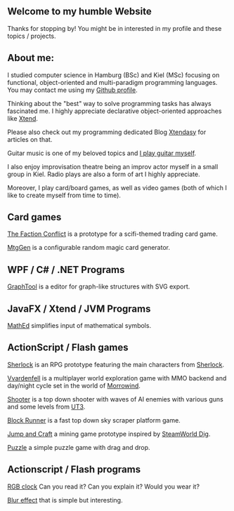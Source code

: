 ## Welcome to my humble Website
Thanks for stopping by! You might be in interested in my profile and these topics / projects.

## About me:

I studied computer science in Hamburg (BSc) and Kiel (MSc) focusing on functional, object-oriented and multi-paradigm programming languages. You may contact me using my [Github profile](https://github.com/broxp).

Thinking about the "best" way to solve programming tasks has always fascinated me. I highly appreciate declarative object-oriented approaches like [Xtend](http://www.eclipse.org/xtend).

Please also check out my programming dedicated Blog [Xtendasy](http://xtendasy.tumblr.com) for articles on that.

Guitar music is one of my beloved topics and [I play guitar myself](https://soundcloud.com/broxp).

I also enjoy improvisation theatre being an improv actor myself in a small group in Kiel. Radio plays are also a form of art I highly appreciate.

Moreover, I play card/board games, as well as video games (both of which I like to create myself from time to time).

## Card games

[The Faction Conflict](factions.md) is a prototype for a scifi-themed trading card game.

[MtgGen](mtggen.md) is a configurable random magic card generator.

## WPF / C# / .NET Programs

[GraphTool](graphtool.md) is a editor for graph-like structures with SVG export.

## JavaFX / Xtend / JVM Programs

[MathEd](mathed.md) simplifies input of mathematical symbols.

## ActionScript / Flash games

[Sherlock](https://broxp.lima-city.de/flash/rpg) is an RPG prototype featuring the main characters from [Sherlock](https://en.wikipedia.org/wiki/Sherlock_(TV_series)).

[Vvardenfell](https://broxp.lima-city.de/flash/tes) is a multiplayer world exploration game with MMO backend and day/night cycle set in the world of [Morrowind](https://en.wikipedia.org/wiki/The_Elder_Scrolls_III:_Morrowind).

[Shooter](https://broxp.lima-city.de/flash/shooter) is a top down shooter with waves of AI enemies with various guns and some levels from [UT3](https://en.wikipedia.org/wiki/Unreal_Tournament_3).

[Block Runner](https://broxp.lima-city.de/flash/block-runner) is a fast top down sky scraper platform game.

[Jump and Craft](https://broxp.lima-city.de/flash/craft) a mining game prototype inspired by [SteamWorld Dig](https://en.wikipedia.org/wiki/SteamWorld_Dig).

[Puzzle](https://broxp.lima-city.de/flash/inuyasha) a simple puzzle game with drag and drop.

## Actionscript / Flash programs

[RGB clock](https://broxp.lima-city.de/flash/rgb-clock) Can you read it? Can you explain it? Would you wear it?

[Blur effect](https://broxp.lima-city.de/flash/oblivion-blur) that is simple but interesting.
